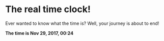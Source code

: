 # The real time clock!

Ever wanted to know what the time is? Well, your journey is about to end!

**The time is Nov 29, 2017, 00:24**
